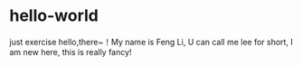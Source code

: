 # hello-world
just exercise
hello,there~！My name is Feng Li,
U can call me lee for short,
I am new here,
this is really fancy!
###
